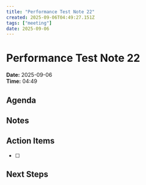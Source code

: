 ```yaml
---
title: "Performance Test Note 22"
created: 2025-09-06T04:49:27.151Z
tags: ["meeting"]
date: 2025-09-06
---
```


# Performance Test Note 22

**Date:** 2025-09-06  
**Time:** 04:49  

## Agenda


## Notes


## Action Items
- [ ] 

## Next Steps
